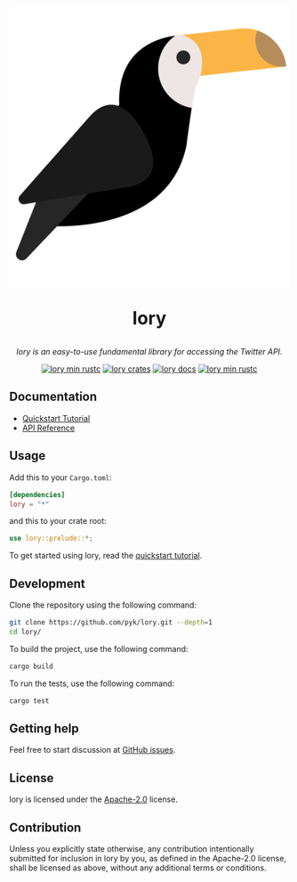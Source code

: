 <p align="center">
  <img alt="lory Logo" src="lory.png">
  <p align="center" style="font-size:32px;"><b>lory</b></p>
  <p align="center">
    <i>
    lory is an easy-to-use fundamental library for accessing the Twitter API.
    </i>
  </p>
</p>

<p align="center">
  <a href="https://travis-ci.com/pyk/lory"><img alt="lory min rustc" src="https://travis-ci.com/pyk/lory.svg?branch=master"></a>
  <a href="https://crates.io/crates/lory"><img alt="lory crates" src="https://img.shields.io/crates/v/lory.svg?color=%23fdc452"></a>
  <a href="https://docs.rs/lory"><img alt="lory docs" src="https://docs.rs/lory/badge.svg?color=%233b6837"></a>
  <a href="https://crates.io/crates/lory"><img alt="lory min rustc" src="https://img.shields.io/badge/rustc-stable-green.svg"></a>
</p>

## Documentation
- [Quickstart Tutorial][quickstart tutorial]
- [API Reference]

[API Reference]: https://docs.rs/lory

## Usage
Add this to your `Cargo.toml`:

```toml
[dependencies]
lory = "*"
```

and this to your crate root:

```rust
use lory::prelude::*;
```

To get started using lory, read the [quickstart tutorial].

[quickstart tutorial]:  https://docs.rs/lory#quickstart-tutorial

## Development
Clone the repository using the following command:

```sh
git clone https://github.com/pyk/lory.git --depth=1
cd lory/
```

To build the project, use the following command:

```sh
cargo build
```

To run the tests, use the following command:

```sh
cargo test
```

## Getting help
Feel free to start discussion at [GitHub issues].

[Github issues]: https://github.com/pyk/lory/issues/new/choose

## License
lory is licensed under the [Apache-2.0](./LICENSE) license.

## Contribution

Unless you explicitly state otherwise, any contribution intentionally
submitted for inclusion in lory by you, as defined in the Apache-2.0
license, shall be licensed as above, without
any additional terms or conditions.

